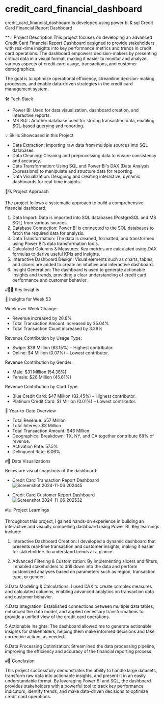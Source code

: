 # credit_card_financial_dashboard
credit_card_financial_dashboard is developed using power bi &amp; sql
 Credit Card Financial Report Dashboard

**💡 Project Description
This project focuses on developing an advanced Credit Card Financial Report Dashboard designed to provide stakeholders with real-time insights into key performance metrics and trends in credit card operations. The dashboard empowers decision-makers by presenting critical data in a visual format, making it easier to monitor and analyze various aspects of credit card usage, transactions, and customer demographics.

The goal is to optimize operational efficiency, streamline decision-making processes, and enable data-driven strategies in the credit card management system.

 🛠️ Tech Stack

- Power BI: Used for data visualization, dashboard creation, and interactive reports.
- MS SQL: Another database used for storing transaction data, enabling SQL-based querying and reporting.

 💡 Skills Showcased in this Project

- Data Extraction: Importing raw data from multiple sources into SQL databases.
- Data Cleaning: Cleaning and preprocessing data to ensure consistency and accuracy.
- Data Transformation: Using SQL and Power BI's DAX (Data Analysis Expressions) to manipulate and structure data for reporting.
- Data Visualization: Designing and creating interactive, dynamic dashboards for real-time insights.

📅🔍 Project Approach

The project follows a systematic approach to build a comprehensive financial dashboard:

1. Data Import: Data is imported into SQL databases (PostgreSQL and MS SQL) from various sources.
2. Database Connection: Power BI is connected to the SQL databases to fetch the required data for analysis.
3. Data Transformation: The data is cleaned, formatted, and transformed using Power BI’s data transformation tools.
4. Calculated Columns & Measures: Key metrics are calculated using DAX formulas to derive useful KPIs and insights.
5. Interactive Dashboard Design: Visual elements such as charts, tables, and slicers are added to create an intuitive and interactive dashboard.
6. Insight Generation: The dashboard is used to generate actionable insights and trends, providing a clear understanding of credit card performance and customer behavior.

#🧠💡 Key Insights

🎌 Insights for Week 53

  Week over Week Change:
  - Revenue increased by 28.8%
  - Total Transaction Amount increased by 35.04%
  - Total Transaction Count increased by 3.39%

  Revenue Contribution by Usage Type:
  - Swipe: $36 Million (63.15%) – Highest contributor.
  - Online: $4 Million (0.07%) – Lowest contributor.

  Revenue Contribution by Gender:
  - Male: $31 Million (54.38%)
  - Female: $26 Million (45.61%)

  Revenue Contribution by Card Type:
  - Blue Credit Card: $47 Million (82.45%) – Highest contributor.
  - Platinum Credit Card: $1 Million (0.01%) – Lowest contributor.

 📆 Year-to-Date Overview

- Total Revenue: $57 Million
- Total Interest: $8 Million
- Total Transaction Amount: $46 Million
- Geographical Breakdown: TX, NY, and CA together contribute 68% of revenue.
- Activation Rate: 57.5%
- Delinquent Rate: 6.06%

#📸 Data Visualizations

Below are visual snapshots of the dashboard:

- Credit Card Transaction Report Dashboard 
![Screenshot 2024-11-06 202445](https://github.com/user-attachments/assets/150615a5-21cb-48d9-87fc-d97149d5a5e1)


- Credit Card Customer Report Dashboard
![Screenshot 2024-11-06 202532](https://github.com/user-attachments/assets/5428b9b3-8e27-42ac-b744-fb81d9730352)


#📊 Project Learnings

Throughout this project, I gained hands-on experience in building an interactive and visually compelling dashboard using Power BI. Key learnings include:

1. Interactive Dashboard Creation: I developed a dynamic dashboard that presents real-time transaction and customer insights, making it easier for stakeholders to understand trends at a glance.
   
2. Advanced Filtering & Customization: By implementing slicers and filters, I enabled stakeholders to drill down into the data and perform customized analyses based on parameters such as region, transaction type, or gender.

3.Data Modeling & Calculations: I used DAX to create complex measures and calculated columns, enabling advanced analytics on transaction data and customer behavior.

4.Data Integration: Established connections between multiple data tables, enhanced the data model, and applied necessary transformations to provide a unified view of the credit card operations.

5.Actionable Insights: The dashboard allowed me to generate actionable insights for stakeholders, helping them make informed decisions and take corrective actions as needed.

6.Data Processing Optimization: Streamlined the data processing pipeline, improving the efficiency and accuracy of the financial reporting process.

#🔄 Conclusion

This project successfully demonstrates the ability to handle large datasets, transform raw data into actionable insights, and present it in an easily understandable format. By leveraging Power BI and SQL, the dashboard provides stakeholders with a powerful tool to track key performance indicators, identify trends, and make data-driven decisions to optimize credit card operations.




